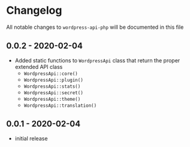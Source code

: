 # Changelog

All notable changes to `wordpress-api-php` will be documented in this file

## 0.0.2 - 2020-02-04

- Added static functions to `WordpressApi` class that return the proper extended API class
  - `WordpressApi::core()`
  - `WordpressApi::plugin()`
  - `WordpressApi::stats()`
  - `WordpressApi::secret()`
  - `WordpressApi::theme()`
  - `WordpressApi::translation()`

## 0.0.1 - 2020-02-04

- initial release
